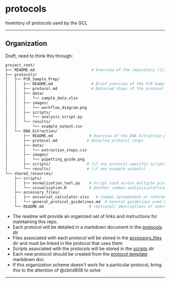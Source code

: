 # protocols

Inventory of protocols used by the GCL

---

## Organization

Draft, need to think this through:

```graphql
project_root/
├── README.md                         # Overview of the repository (list of protocols, how to navigate)
├── protocols/
│   ├── PCR_Sample_Prep/
│   │   ├── README.md                 # Brief overview of the PCR Sample Prep protocol
│   │   ├── protocol.md               # Detailed steps of the protocol
│   │   ├── data/
│   │   │   └── sample_data.xlsx
│   │   ├── images/
│   │   │   └── workflow_diagram.png
│   │   ├── scripts/
│   │   │   └── analysis_script.py
│   │   └── results/
│   │       └── example_output.csv
│   └── DNA_Extraction/
│       ├── README.md                # Overview of the DNA Extraction protocol
│       ├── protocol.md             # Detailed protocol steps
│       ├── data/
│       │   └── extraction_steps.csv
│       ├── images/
│       │   └── pipetting_guide.png
│       ├── scripts/                # (if any protocol-specific scripts)
│       └── results/                # (if any example outputs)
└── shared_resources/
    ├── scripts/
    │   ├── normalization_tool.py    # Script used across multiple protocols
    │   └── visualization.R          # Another common analysis/plotting script
    ├── accessory_files/
    │   ├── universal_calculator.xlsx   # Common spreadsheet or reference data
    │   └── general_protocol_guidelines.md  # General guidelines used by all protocols
    └── README.md                    # (Optional) Descriptions of shared tools and files

```

* The readme will provide an organized set of links and instructions for maintaining this repo.
* Each protocol will be detailed in a markdown document in the [protocols](./protocols) dir
* Files associated with each protocol will be stored in the [accessory_files](accessory_files) dir and must be linked in the protocol that uses them
* Scripts associated with the protocols will be stored in the [scripts](scripts) dir
* Each new protocol should be created from the [protocol template](protocols/protocol_template.md) markdown doc 
* If this organization scheme doesn't work for a particular protocol, bring this to the attention of @cbird808 to solve

---

 
